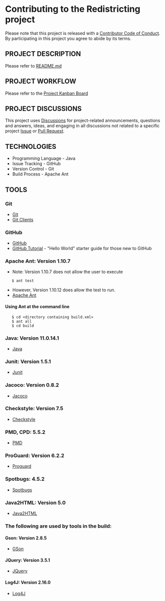 # Contributing to the Redistricting project

Please note that this project is released with a [Contributor Code of Conduct](CODE_OF_CONDUCT.md). By participating in this project you agree to abide by its terms.

## PROJECT DESCRIPTION
Please refer to [README.md](README.md)

## PROJECT WORKFLOW
Please refer to the [Project Kanban Board](https://github.com/MetroCS/redistricting/projects/1)

## PROJECT DISCUSSIONS
This project uses [Discussions](https://github.com/MetroCS/redistricting/discussions) for project-related announcements, questions and answers, ideas, and engaging in all discussions not related to a specific project [Issue](https://github.com/MetroCS/redistricting/issues) or [Pull Request](https://github.com/MetroCS/redistricting/pulls).

## TECHNOLOGIES
* Programming Language - Java
* Issue Tracking - GitHub
* Version Control - Git
* Build Process - Apache Ant 

## TOOLS

### Git
* [Git](https://git-scm.com)  
* [Git Clients](https://git-scm.com/downloads)

### GitHub
* [GitHub](https://github.com/)
* [GitHub Tutorial](https://guides.github.com/activities/hello-world/) - "Hello World" starter guide for those new to GitHub

### Apache Ant: Version 1.10.7
* Note: Version 1.10.7 does not allow the user to execute
```
   $ ant test

```
*  However, Version 1.10.12 does allow the test to run.
* [Apache Ant](https://ant.apache.org/bindownload.cgi)

#### Using Ant at the command line 
```
   $ cd <directory containing build.xml>
   $ ant all 
   $ cd build

```
### Java: Version 11.0.14.1
* [Java](https://www.java.com/en/)

### Junit: Version 1.5.1
* [Junit](https://junit.org/)

### Jacoco: Version 0.8.2
* [Jacoco](https://www.eclemma.org/jacoco/)

### Checkstyle: Version 7.5
* [Checkstyle](https://checkstyle.sourceforge.io/)

### PMD, CPD: 5.5.2
* [PMD](https://pmd.github.io/latest/pmd_userdocs_cpd.html)

### ProGuard: Version 6.2.2
* [Proguard](https://www.guardsquare.com/proguard)

### Spotbugs: 4.5.2
* [Spotbugs](https://spotbugs.github.io/)

### Java2HTML: Version 5.0
* [Java2HTML](http://www.java2html.com/)

### The following are used by tools in the build:

#### Gson: Version 2.8.5
* [GSon](https://github.com/google/gson)

#### JQuery: Version 3.5.1
* [JQuery](https://jquery.com/)

#### Log4J: Version 2.16.0
* [Log4J](https://logging.apache.org/log4j/2.x/)
